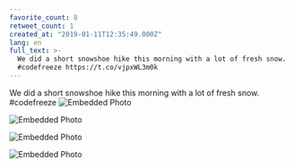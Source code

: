 ```yaml
---
favorite_count: 8
retweet_count: 1
created_at: "2019-01-11T12:35:49.000Z"
lang: en
full_text: >-
  We did a short snowshoe hike this morning with a lot of fresh snow.
  #codefreeze https://t.co/vjpxWL3m0k
---
```


We did a short snowshoe hike this morning with a lot of fresh snow. #codefreeze
![Embedded Photo](https://twitter-media-coderbyheart.s3.eu-north-1.amazonaws.com/1083704029610422273-DwoXAicWkAAsBAt.jpg)

![Embedded Photo](https://twitter-media-coderbyheart.s3.eu-north-1.amazonaws.com/1083704029610422273-DwoXBaEX4AACdU-.jpg)

![Embedded Photo](https://twitter-media-coderbyheart.s3.eu-north-1.amazonaws.com/1083704029610422273-DwoXCfPWkAAXHuZ.jpg)

![Embedded Photo](https://twitter-media-coderbyheart.s3.eu-north-1.amazonaws.com/1083704029610422273-DwoXDvuX0AEILnX.jpg)
